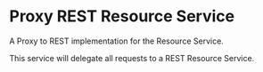# Proxy REST Resource Service

A Proxy to REST implementation for the Resource Service.

This service will delegate all requests to a REST Resource Service.
